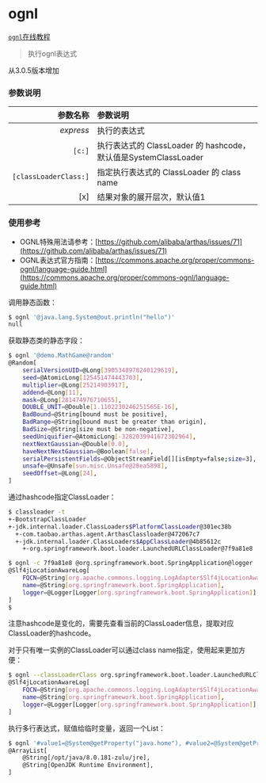 ognl
===

[`ognl`在线教程](https://alibaba.github.io/arthas/arthas-tutorials?language=cn&id=command-ognl)

> 执行ognl表达式

从3.0.5版本增加

### 参数说明

|参数名称|参数说明|
|---:|:---|
|*express*|执行的表达式|
|`[c:]`|执行表达式的 ClassLoader 的 hashcode，默认值是SystemClassLoader|
|`[classLoaderClass:]`|指定执行表达式的 ClassLoader 的 class name|
|[x]|结果对象的展开层次，默认值1|


### 使用参考

* OGNL特殊用法请参考：[https://github.com/alibaba/arthas/issues/71](https://github.com/alibaba/arthas/issues/71)
* OGNL表达式官方指南：[https://commons.apache.org/proper/commons-ognl/language-guide.html](https://commons.apache.org/proper/commons-ognl/language-guide.html)


调用静态函数：

```bash
$ ognl '@java.lang.System@out.println("hello")'
null
```

获取静态类的静态字段：

```bash
$ ognl '@demo.MathGame@random'
@Random[
    serialVersionUID=@Long[3905348978240129619],
    seed=@AtomicLong[125451474443703],
    multiplier=@Long[25214903917],
    addend=@Long[11],
    mask=@Long[281474976710655],
    DOUBLE_UNIT=@Double[1.1102230246251565E-16],
    BadBound=@String[bound must be positive],
    BadRange=@String[bound must be greater than origin],
    BadSize=@String[size must be non-negative],
    seedUniquifier=@AtomicLong[-3282039941672302964],
    nextNextGaussian=@Double[0.0],
    haveNextNextGaussian=@Boolean[false],
    serialPersistentFields=@ObjectStreamField[][isEmpty=false;size=3],
    unsafe=@Unsafe[sun.misc.Unsafe@28ea5898],
    seedOffset=@Long[24],
]
```

通过hashcode指定ClassLoader：

```bash
$ classloader -t
+-BootstrapClassLoader                                                                                                                                                                          
+-jdk.internal.loader.ClassLoaders$PlatformClassLoader@301ec38b                                                                                                                                 
  +-com.taobao.arthas.agent.ArthasClassloader@472067c7                                                                                                                                          
  +-jdk.internal.loader.ClassLoaders$AppClassLoader@4b85612c                                                                                                                                    
    +-org.springframework.boot.loader.LaunchedURLClassLoader@7f9a81e8 

$ ognl -c 7f9a81e8 @org.springframework.boot.SpringApplication@logger
@Slf4jLocationAwareLog[
    FQCN=@String[org.apache.commons.logging.LogAdapter$Slf4jLocationAwareLog],
    name=@String[org.springframework.boot.SpringApplication],
    logger=@Logger[Logger[org.springframework.boot.SpringApplication]],
]
$ 
```
注意hashcode是变化的，需要先查看当前的ClassLoader信息，提取对应ClassLoader的hashcode。

对于只有唯一实例的ClassLoader可以通过class name指定，使用起来更加方便：

```bash
$ ognl --classLoaderClass org.springframework.boot.loader.LaunchedURLClassLoader  @org.springframework.boot.SpringApplication@logger
@Slf4jLocationAwareLog[
    FQCN=@String[org.apache.commons.logging.LogAdapter$Slf4jLocationAwareLog],
    name=@String[org.springframework.boot.SpringApplication],
    logger=@Logger[Logger[org.springframework.boot.SpringApplication]],
]
```


执行多行表达式，赋值给临时变量，返回一个List：

```bash
$ ognl '#value1=@System@getProperty("java.home"), #value2=@System@getProperty("java.runtime.name"), {#value1, #value2}'
@ArrayList[
    @String[/opt/java/8.0.181-zulu/jre],
    @String[OpenJDK Runtime Environment],
]
```